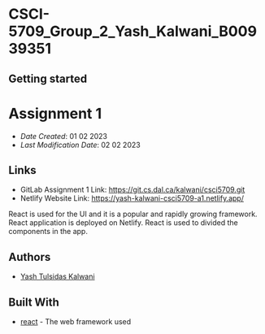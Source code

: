 # CSCI-5709_Group_2_Yash_Kalwani_B00939351

## Getting started
# Assignment 1

* *Date Created*: 01 02 2023
* *Last Modification Date*: 02 02 2023

## Links

* GitLab Assignment 1 Link: https://git.cs.dal.ca/kalwani/csci5709.git
* Netlify Website Link: https://yash-kalwani-csci5709-a1.netlify.app/

React is used for the UI and it is a popular and rapidly growing framework.
React application is deployed on Netlify. React is used to divided the components in the app.

## Authors

* [Yash Tulsidas Kalwani](YS617119@dal.ca)

## Built With

* [react](https://reactjs.org/) - The web framework used
